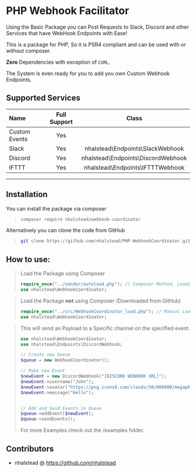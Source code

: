 # PHP Webhook Facilitator

Using the Basic Package you can Post Requests to Slack, Discord and other Services that have WebHook Endpoints with Ease!

This is a package for PHP, So it is PSR4 compliant and can be used with or without composer.

**Zero** Dependencies with exception of `CURL`.

The System is even ready for you to add you own Custom Webhook Endpoints.


## Supported Services
| Name | Full Support | Class |
|:-----|:-------:|:-----:|
| Custom Events | Yes | |
| Slack | Yes | nhalstead\Endpoints\SlackWebhook |
| Discord | Yes | nhalstead\Endpoints\DiscordWebhook |
| IFTTT | Yes | nhalstead\Endpoints\IFTTTWebhook |

---

## Installation
You can install the package via composer
>```bash
>composer require nhalstead/webhook-coordinator
>```
Alternatively you can clone the code from GitHub
>```bash
>git clone https://github.com/nhalstead/PHP-WebhookCoordinator.git
>```

## How to use:
> Load the Package using Composer
>```php
>require_once("../vendor/autoload.php"); // Composer Method, Loading by PSR4
>use nhalstead\WebhookCoordinator;
>```

>Load the Package **not** using Composer (Downloaded from GitHub)
>```php
>require_once("../src/WebhookCoordinator_load.php"); // Manual Load, no PSR4 Autoload
>use nhalstead\WebhookCoordinator;
>```


> This will send an Payload to a Specific channel on the specified event.
>```php
>use nhalstead\WebhookCoordinator;
>use nhalstead\Endpoints\DiscordWebhook;
>
> // Create new Queue
>$queue = new WebhookCoordinator();
>
>// Make new Event
>$newEvent = new DiscordWebhook("[DISCORD WEBHOOK URL]");
>$newEvent->username("John");
>$newEvent->avatar("https://png.icons8.com/clouds/50/000000/megaphone.png");
>$newEvent->message("Hello");
>
>
>// Add and Send Events in Queue
>$queue->addEvent($newEvent);
>$queue->sendEvents();
>```
> For more Examples check out the /examples folder.


## Contributors
- nhalstead @ https://github.com/nhalstead
